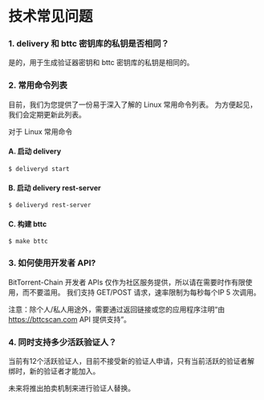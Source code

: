 # 技术常见问题

### 1. delivery 和 bttc 密钥库的私钥是否相同？

是的，用于生成验证器密钥和 bttc 密钥库的私钥是相同的。

### 2. 常用命令列表

目前，我们为您提供了一份易于深入了解的 Linux 常用命令列表。 为方便起见，我们会定期更新此列表。

对于 Linux 常用命令

#### A. 启动 delivery 

`$ deliveryd start`

#### B. 启动 delivery rest-server

`$ deliveryd rest-server`

#### C. 构建 bttc

`$ make bttc`

### 3. 如何使用开发者 API?

BitTorrent-Chain 开发者 APIs 仅作为社区服务提供，所以请在需要时作有限使用，而不要滥用。 我们支持 GET/POST 请求，速率限制为每秒每个IP 5 次调用。

注意：除个人/私人用途外，需要通过返回链接或您的应用程序注明“由 https://bttcscan.com API 提供支持”。

### 4. 同时支持多少活跃验证人？

当前有12个活跃验证人，目前不接受新的验证人申请，只有当前活跃的验证者解绑时，新的验证者才能加入。

未来将推出拍卖机制来进行验证人替换。
